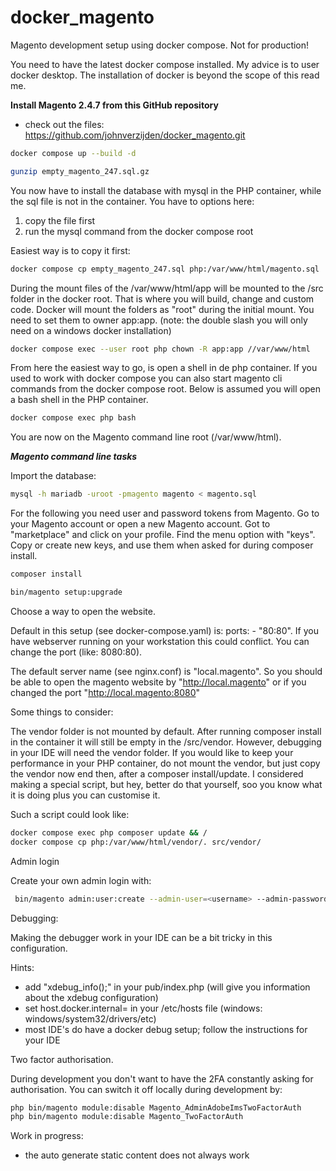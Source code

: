 # docker_magento
Magento development setup using docker compose. Not for production!

You need to have the latest docker compose installed. 
My advice is to user docker desktop. The installation 
of docker is beyond the scope of this read me.

**Install Magento 2.4.7 from this GitHub repository**
- check out the files: https://github.com/johnverzijden/docker_magento.git
```bash
docker compose up --build -d
```
```bash
gunzip empty_magento_247.sql.gz
```

You now have to install the database with mysql in the PHP container,
while the sql file is not in the container. You have to options here: 
1. copy the file first
2. run the mysql command from the docker compose root

Easiest way is to copy it first:
```bash
docker compose cp empty_magento_247.sql php:/var/www/html/magento.sql
```
During the mount files of the /var/www/html/app will be mounted to the
/src folder in the docker root. That is where you will build, change and
custom code. Docker will mount the folders as "root" during the initial 
mount. You need to set them to owner app:app. (note: the double slash you 
will only need on a windows docker installation)
```bash
docker compose exec --user root php chown -R app:app //var/www/html
```

From here the easiest way to go, is open a shell in de php container. 
If you used to work with docker compose you can also start magento cli commands 
from the docker compose root. Below is assumed you will open a bash shell in 
the PHP container.

```bash
docker compose exec php bash
```

You are now on the Magento command line root (/var/www/html).

***Magento command line tasks***

Import the database:
```bash
mysql -h mariadb -uroot -pmagento magento < magento.sql
```

For the following you need user and password tokens from Magento. 
Go to your Magento account or open a new Magento account. Got to
"marketplace" and click on your profile. Find the menu option with
"keys". Copy or create new keys, and use them when asked for during 
composer install.
```bash
composer install
```
```bash
bin/magento setup:upgrade
```

Choose a way to open the website. 

Default in this setup
(see docker-compose.yaml) is: ports: - "80:80". If you have webserver running
on your workstation this could conflict. You can change
the port (like: 8080:80).

The default server name (see nginx.conf) is "local.magento".
So you should be able to open the magento website by
"http://local.magento" or if you changed the port "http://local.magento:8080"

Some things to consider:

The vendor folder is not mounted by default. After running composer install
in the container it will still be empty in the /src/vendor. However, debugging 
in your IDE will need the vendor folder. If you would like to keep your
performance in your PHP container, do not mount the vendor, but just copy
the vendor now end then, after a composer install/update. I considered making
a special script, but hey, better do that yourself, soo you know what it
is doing plus you can customise it.

Such a script could look like:
```bash
docker compose exec php composer update && /
docker compose cp php:/var/www/html/vendor/. src/vendor/
```
Admin login

Create your own admin login with:
```bash
 bin/magento admin:user:create --admin-user=<username> --admin-password=<min-7-incl-number>
```

Debugging:

Making the debugger work in your IDE can be a bit tricky in this configuration.

Hints:
- add "xdebug_info();" in your pub/index.php (will give you information about the xdebug configuration)
- set host.docker.internal=<your workstations internal IP> in your /etc/hosts file (windows: windows/system32/drivers/etc)
- most IDE's do have a docker debug setup; follow the instructions for your IDE

Two factor authorisation.

During development you don't want to have the 2FA constantly asking for authorisation.
You can switch it off locally during development by:

```bash
php bin/magento module:disable Magento_AdminAdobeImsTwoFactorAuth
php bin/magento module:disable Magento_TwoFactorAuth
```

Work in progress:
- the auto generate static content does not always work
